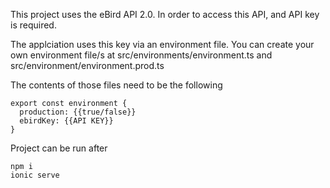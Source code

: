 This project uses the eBird API 2.0. In order to access this API, and API key is required.

The applciation uses this key via an environment file. You can create your own environment file/s at src/environments/environment.ts and src/environment/environment.prod.ts

The contents of those files need to be the following

```
export const environment {
  production: {{true/false}}  
  ebirdKey: {{API KEY}}
}
```

Project can be run after 

```
npm i
ionic serve
```
